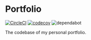 # Portfolio

[![CircleCI](https://circleci.com/gh/9andresc/portfolio.svg?style=svg)](https://circleci.com/gh/9andresc/portfolio)
[![codecov](https://codecov.io/gh/9andresc/portfolio/branch/master/graph/badge.svg)](https://codecov.io/gh/9andresc/portfolio)
![dependabot](https://api.dependabot.com/badges/status?host=github&repo=9andresc/portfolio)

The codebase of my personal portfolio.

